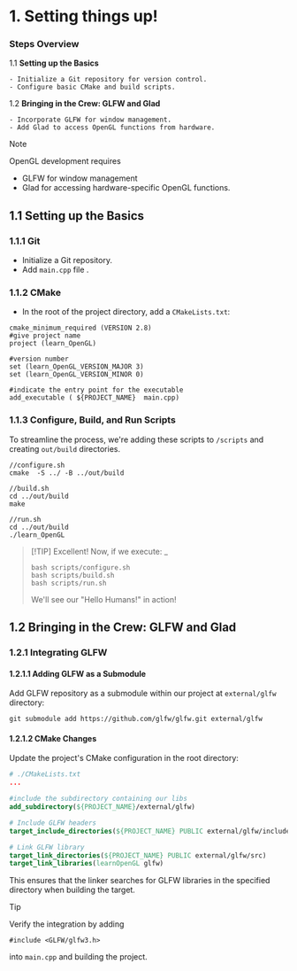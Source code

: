 # 1. Setting things up!
### Steps Overview

1.1 **Setting up the Basics**
    
    - Initialize a Git repository for version control.
    - Configure basic CMake and build scripts.
    
1.2 **Bringing in the Crew: GLFW and Glad**
    
    - Incorporate GLFW for window management.
    - Add Glad to access OpenGL functions from hardware.


>[!NOTE]
>OpenGL development requires 
>- GLFW for window management 
>- Glad for accessing hardware-specific OpenGL functions.

## 1.1 **Setting up the Basics**
### 1.1.1 Git
- Initialize a Git repository. 
- Add `main.cpp` file .
### 1.1.2 CMake
-  In the root of the project directory, add a `CMakeLists.txt`:
```
cmake_minimum_required (VERSION 2.8)
#give project name
project (learn_OpenGL)

#version number
set (learn_OpenGL_VERSION_MAJOR 3)
set (learn_OpenGL_VERSION_MINOR 0)

#indicate the entry point for the executable
add_executable ( ${PROJECT_NAME}  main.cpp)

```
### 1.1.3 Configure, Build, and Run Scripts

To streamline the process, we're adding these scripts to `/scripts` and creating `out/build` directories.

```
//configure.sh
cmake  -S ../ -B ../out/build

//build.sh
cd ../out/build
make

//run.sh
cd ../out/build
./learn_OpenGL
```

>[!TIP] Excellent! Now, if we execute:
>_
>
>```
>bash scripts/configure.sh 
>bash scripts/build.sh 
>bash scripts/run.sh 
>```
>We'll see our "Hello Humans!" in action!



## 1.2 **Bringing in the Crew: GLFW and Glad**
### 1.2.1  Integrating GLFW

#### 1.2.1.1 Adding GLFW as a Submodule

Add GLFW repository as a submodule within our project at `external/glfw` directory:

```
git submodule add https://github.com/glfw/glfw.git external/glfw
```

#### 1.2.1.2 CMake Changes

Update the project's CMake configuration in the root directory:

```cmake
# ./CMakeLists.txt
...

#include the subdirectory containing our libs
add_subdirectory(${PROJECT_NAME}/external/glfw)

# Include GLFW headers
target_include_directories(${PROJECT_NAME} PUBLIC external/glfw/include)

# Link GLFW library
target_link_directories(${PROJECT_NAME} PUBLIC external/glfw/src)
target_link_libraries(learnOpenGL glfw)

```

This ensures that the linker searches for GLFW libraries in the specified directory when building the target.


>[!TIP]
>Verify the integration by adding 
>
>```
>#include <GLFW/glfw3.h>
>```
>
> into `main.cpp` and building the project.

